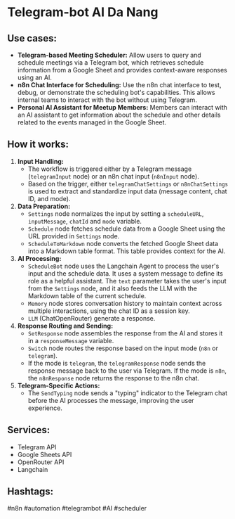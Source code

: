 # Telegram-bot AI Da Nang

## Use cases:

- **Telegram-based Meeting Scheduler:** Allow users to query and schedule meetings via a Telegram bot, which retrieves schedule information from a Google Sheet and provides context-aware responses using an AI.
- **n8n Chat Interface for Scheduling:** Use the n8n chat interface to test, debug, or demonstrate the scheduling bot's capabilities. This allows internal teams to interact with the bot without using Telegram.
- **Personal AI Assistant for Meetup Members:** Members can interact with an AI assistant to get information about the schedule and other details related to the events managed in the Google Sheet.

## How it works:

1.  **Input Handling:**
    *   The workflow is triggered either by a Telegram message (`telegramInput` node) or an n8n chat input (`n8nInput` node).
    *   Based on the trigger, either `telegramChatSettings` or `n8nChatSettings` is used to extract and standardize input data (message content, chat ID, and mode).
2.  **Data Preparation:**
    *   `Settings` node normalizes the input by setting a `scheduleURL`, `inputMessage`, `chatId` and `mode` variable.
    *   `Schedule` node fetches schedule data from a Google Sheet using the URL provided in `Settings` node.
    *   `ScheduleToMarkdown` node converts the fetched Google Sheet data into a Markdown table format. This table provides context for the AI.
3.  **AI Processing:**
    *   `ScheduleBot` node uses the Langchain Agent to process the user's input and the schedule data. It uses a system message to define its role as a helpful assistant. The `text` parameter takes the user's input from the `Settings` node, and it also feeds the LLM with the Markdown table of the current schedule.
    *   `Memory` node stores conversation history to maintain context across multiple interactions, using the chat ID as a session key.
    *   `LLM` (ChatOpenRouter) generate a response.
4.  **Response Routing and Sending:**
    *   `SetResponse` node assembles the response from the AI and stores it in a `responseMessage` variable.
    *   `Switch` node routes the response based on the input mode (`n8n` or `telegram`).
    *   If the mode is `telegram`, the `telegramResponse` node sends the response message back to the user via Telegram. If the mode is `n8n`, the `n8nResponse` node returns the response to the n8n chat.
5.  **Telegram-Specific Actions:**
    *   The `SendTyping` node sends a "typing" indicator to the Telegram chat before the AI processes the message, improving the user experience.

## Services:

*   Telegram API
*   Google Sheets API
*   OpenRouter API
*   Langchain

## Hashtags:

#n8n #automation #telegrambot #AI #scheduler
